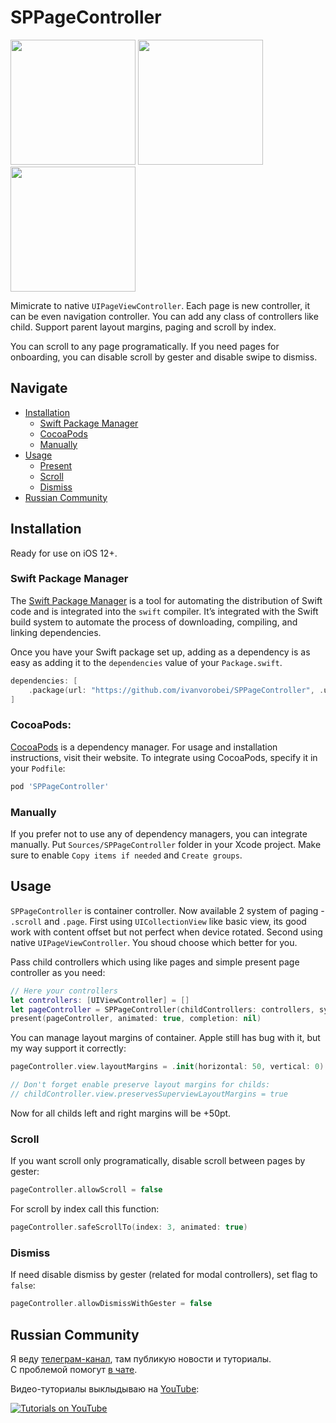 # SPPageController

<p aligment="left">
    <img src="https://cdn.ivanvorobei.by/github/sppagecontroller/v1.3/paging.png?version=8" height="200"/>
    <img src="https://cdn.ivanvorobei.by/github/sppagecontroller/v1.3/safe-scroll.png?version=8" height="200"/>
    <img src="https://cdn.ivanvorobei.by/github/sppagecontroller/v1.3/layout-margins.png?version=8" height="200"/>
</p>


Mimicrate to native `UIPageViewController`. Each page is new controller, it can be even navigation controller. You can add any class of controllers like child. Support parent layout margins, paging and scroll by index. 
 
You can scroll to any page programatically. If you need pages for onboarding, you can disable scroll by gester and disable swipe to dismiss.

## Navigate

- [Installation](#installation)
    - [Swift Package Manager](#swift-package-manager)
    - [CocoaPods](#cocoapods)
    - [Manually](#manually)
- [Usage](#usage)
    - [Present](#usage)
    - [Scroll](#scroll)
    - [Dismiss](#dismiss)
- [Russian Community](#russian-community)

## Installation

Ready for use on iOS 12+.

### Swift Package Manager

The [Swift Package Manager](https://swift.org/package-manager/) is a tool for automating the distribution of Swift code and is integrated into the `swift` compiler. It’s integrated with the Swift build system to automate the process of downloading, compiling, and linking dependencies.

Once you have your Swift package set up, adding as a dependency is as easy as adding it to the `dependencies` value of your `Package.swift`.

```swift
dependencies: [
    .package(url: "https://github.com/ivanvorobei/SPPageController", .upToNextMajor(from: "1.3.0"))
]
```

### CocoaPods:

[CocoaPods](https://cocoapods.org) is a dependency manager. For usage and installation instructions, visit their website. To integrate using CocoaPods, specify it in your `Podfile`:

```ruby
pod 'SPPageController'
```

### Manually

If you prefer not to use any of dependency managers, you can integrate manually. Put `Sources/SPPageController` folder in your Xcode project. Make sure to enable `Copy items if needed` and `Create groups`.

## Usage

`SPPageController` is container controller. Now available 2 system of paging - `.scroll` and `.page`. First using `UICollectionView` like basic view, its good work with content offset but not perfect when device rotated. Second using native `UIPageViewController`. You shoud choose which better for you. 

Pass child controllers which using like pages and simple present page controller as you need:

```swift
// Here your controllers
let controllers: [UIViewController] = []
let pageController = SPPageController(childControllers: controllers, system: .page)
present(pageController, animated: true, completion: nil)
```

You can manage layout margins of container. Apple still has bug with it, but my way support it correctly:

```swift
pageController.view.layoutMargins = .init(horizontal: 50, vertical: 0)

// Don't forget enable preserve layout margins for childs:
// childController.view.preservesSuperviewLayoutMargins = true
```

Now for all childs left and right margins will be +50pt.

### Scroll

If you want scroll only programatically, disable scroll between pages by gester:

```swift
pageController.allowScroll = false
```

For scroll by index call this function:

```swift
pageController.safeScrollTo(index: 3, animated: true)
```

### Dismiss

If need disable dismiss by gester (related for modal controllers), set flag to `false`:

```swift
pageController.allowDismissWithGester = false
```

## Russian Community

Я веду [телеграм-канал](https://sparrowcode.by/telegram), там публикую новости и туториалы.<br>
С проблемой помогут [в чате](https://sparrowcode.by/telegram/chat).

Видео-туториалы выклыдываю на [YouTube](https://ivanvorobei.by/youtube):

[![Tutorials on YouTube](https://cdn.ivanvorobei.by/github/readme/youtube-preview.jpg)](https://ivanvorobei.by/youtube)
